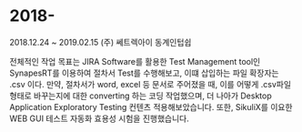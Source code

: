 # 2018-
2018.12.24 ~ 2019.02.15 (주) 쎄트렉아이 동계인텁쉽 

전체적인 작업 목표는 JIRA Software를 활용한 Test Management tool인 SynapesRT를 이용하여 절차서 Test를 수행해보고,
이떄 삽입하는 파일 확장자는 .csv 이다. 만약, 절차서가 word, excel 등 문서로 주어졌을 때, 이를 어떻게 .csv파일 형태로 바꾸는지에 대한 
converting 하는 코딩 작업했으며, 더 나아가 Desktop Application Exploratory Testing 컨텐츠 적용해보았습니다.
또한, SikuliX를 이요한 WEB GUI 테스트 자동화 효용성 시험을 진행했습니다.
